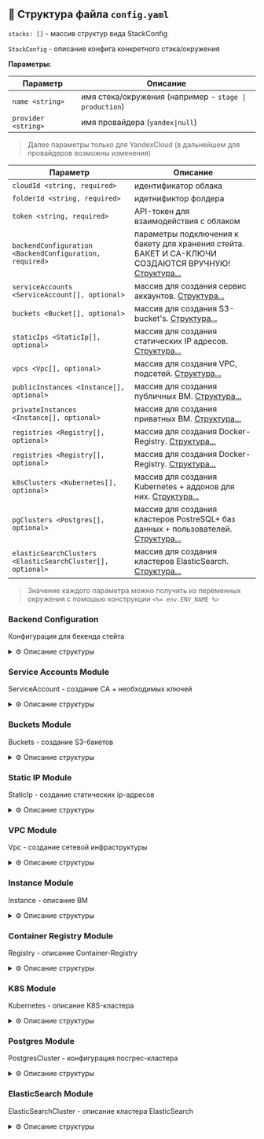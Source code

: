
## 📝 Структура файла `config.yaml`

`stacks: []` - массив структур вида StackConfig

`StackConfig` - описание конфига конкретного стэка/окружения

**Параметры:**

| Параметр            | Описание                                               |
|---------------------|--------------------------------------------------------|
| `name <string>`     | имя стека/окружения (например - `stage \| production`) |
| `provider <string>` | имя провайдера (`yandex\|null`)                        |

> Далее параметры только для YandexCloud (в дальнейшем для провайдеров возможны изменения)


| Параметр                                                   | Описание                                                                                                                       |
|------------------------------------------------------------|--------------------------------------------------------------------------------------------------------------------------------|
| `cloudId <string, required>`                               | идентификатор облака                                                                                                           |
| `folderId <string, required>`                              | идетнификтор фолдера                                                                                                           |
| `token <string, required>`                                 | API-токен для взаимодействия с облаком                                                                                         |
| `backendConfiguration <BackendConfiguration, required>`    | параметры подключения к бакету для хранения стейта. БАКЕТ И СА-КЛЮЧИ СОЗДАЮТСЯ ВРУЧНУЮ! [Структура...](#backend_сonfiguration) |
| `serviceAccounts <ServiceAccount[], optional>`             | массив для создания сервис аккаунтов.  [Структура...](#service_accounts_module)                                                |
| `buckets <Bucket[], optional>`                             | массив для создания S3-bucket's. [Структура...](#buckets_module)                                                               |
| `staticIps <StaticIp[], optional>`                         | массив для создания статических IP адресов. [Структура...](#static_ip_module)                                                  |
| `vpcs <Vpc[], optional>`                                   | массив для создания VPC, подсетей. [Структура...](#vpc_module)                                                                 |
| `publicInstances <Instance[], optional>`                   | массив для создания публичных ВМ. [Структура...](#instance_module)                                                             |
| `privateInstances <Instance[], optional>`                  | массив для создания приватных ВМ. [Структура...](#instance_module)                                                             |
| `registries <Registry[], optional>`                        | массив для создания Docker-Registry. [Структура...](#container_registry_module)                                                |
| `registries <Registry[], optional>`                        | массив для создания Docker-Registry. [Структура...](#container_registry_module)                                                |
| `k8sClusters <Kubernetes[], optional>`                     | массив для создания Kubernetes + аддонов для них. [Структура...](#k8s_module)                                                  |
| `pgClusters <Postgres[], optional>`                        | массив для создания кластеров PostreSQL+ баз данных + пользователей.  [Структура...](#postgres_module)                         |
| `elasticSearchClusters <ElasticSearchCluster[], optional>` | массив для создания кластеров ElasticSearch.  [Структура...](#elasticsearch_module)                                            |

> Значение каждого параметра можно получить из переменных окружения с помошью конструкции `<%= env.ENV_NAME %>`

<a name="backend_сonfiguration"></a>
### Backend Configuration

Конфигурация для бекенда стейта

<details>
<summary> ⚙️ Описание структуры</summary>

| Параметр                       | Описание                                        |
|--------------------------------|-------------------------------------------------|
| `bucket <string, required>`    | имя бакета (СОЗДАЕТСЯ РУКАМИ❗)                  |
| `accessKey <string, required>` | аксесс кей для доступа в S3 (СОЗДАЕТСЯ РУКАМИ❗) |
| `secretKey <string, required>` | секрет кей для доступа в S3 (СОЗДАЕТСЯ РУКАМИ❗) |
</details>

<a name="service_accounts_module"></a>
### Service Accounts Module

ServiceAccount - создание СА + необходимых ключей

<details>
<summary> ⚙️ Описание структуры</summary>

| Параметр                                    | Описание                                   |
|---------------------------------------------|--------------------------------------------|
| `name <string, required>`                   | имя СА                                     |
| `description <string, required>`            | описание СА                                |
| `createStaticAccessKey <boolean, required>` | флаг для создания статичного ключа доступа |
| `createAccountKey <boolean, required>`      | флаг для создания аккаунт ключа            |
| `reateIamApiKey <boolean, required>`        | флаг для создания Iam-Api ключа            |
| `folderRoles <string[], required>`          | массив ролей в фолдере для СА              |
</details>

<a name="buckets_module"></a>
### Buckets Module

Buckets - создание S3-бакетов

<details>
<summary> ⚙️ Описание структуры</summary>

| Параметр                                  | Описание                         |
|-------------------------------------------|----------------------------------|
| `name <string, required>`                 | имя бакета                       |
| `acl <string, required>`                  | acl бакета                       |
| `defaultStorageClass <string, required>`  | стораж класс бакета              |
| `versioning <BucketVersioning, required>` | параметры версионирования бакета |

#### BucketVersioning 

| Параметр                      | Описание    |
|-------------------------------|-------------|
| `enabled <boolean, required>` | надо/ненадо |
</details>

<a name="static_ip_module"></a>
### Static IP Module

StaticIp - создание статических ip-адресов

<details>
<summary> ⚙️ Описание структуры</summary>

| Параметр                                            | Описание                 |
|-----------------------------------------------------|--------------------------|
| `name <string, required, unique>`                   | имя для адреса           |
| `zone <string, required>`                           | зона расположения адреса |
| `labels <map(string,string), optional, default {}>` | map для лейблов          |
</details>

<a name="vpc_module"></a>
### VPC Module

Vpc - создание сетевой инфраструктуры

<details>
<summary> ⚙️ Описание структуры</summary>

| Параметр                                                           | Описание                                                                                                                                             |
|--------------------------------------------------------------------|------------------------------------------------------------------------------------------------------------------------------------------------------|
| `name <string, required, unique>`                                  | имя для сети                                                                                                                                         |
| `publicSubnets <Subnet[], required, if not needed - set []>`       | массив публичных подсетей. [Структура...](#subnet_)                                                                                                  |
| `infraSubnets <Subnet[], required, if not needed - set []>`        | массив приватных подсетей. [Структура...](#subnet_)                                                                                                  |
| `addStaticRoute <StaticRoute[], required, if not needed - set []>` | массив дополнительных правил в таблицу маршрутизации - создаст правила в таблицу маршрутизации, которая создается только при включенном nat-instance |
| `natData <NatData, required>`                                      | конфиги для нат-инстанса. [Структура...](#nat_data)                                                                                                  |
| `labels <map(string, string), optional, default {}>`               | лейблы для VPC                                                                                                                                       |

<a name="subnet_"></a>
#### Subnet - подсеть

| Параметр                                             | Описание                       |
|------------------------------------------------------|--------------------------------|
| `name <string, required, unique>`                    | имя подсети                    |
| `subnet <string, required>`                          | CIDR для подсети               |
| `zone <string, required>`                            | зона в которую залетит подсеть |
| `labels <map(string, string), optional, default {}>` | лейблы для подсети             |

#### StaticRoute - дополнительное правило маршрутизации

| Параметр                          | Описание            |
|-----------------------------------|---------------------|
| `name <string, required, unique>` | имя                 |
| `destination <string, required>`  | destination-префикс |
| `next <string, required>`         | next-hop-address    |

<a name="nat_data"></a>
#### NatData - конфиг для Nat-Instance

| Параметр                           | Описание                                             |
|------------------------------------|------------------------------------------------------|
| `enabled <boolean, required>`      | создавать/несоздавать                                |
| `params <NatDataParams, optional>` | конфигурация nat-instance. [Структура...](#nat_conf) |

<a name="nat_conf"></a>
#### NatDataParams - конфиг Nat-Instance

| Параметр                                                                     | Описание                                                                                     |
|------------------------------------------------------------------------------|----------------------------------------------------------------------------------------------|
| `name <string, required, unique>`                                            | имя ВМ                                                                                       |
| `imageId <string, required>`                                                 | ид имаджа для ВМ                                                                             |
| `subnet <string, required>`                                                  | имя подсети, на которой будет расположена ВМ                                                 |
| `userData <string, optional, default = core/data/cloud_config/default.yaml>` | путь до файла с клауд-конфигом                                                               |
| `bootDiskSize <number, optional, default = 10>`                              | размер диска                                                                                 |
| `bootDiskType <string, optional, default = 'network-hdd'>`                   | тип диска                                                                                    |
| `platformId <string, optional, default = 'standard-v2'>`                     | платформа для развертывания ВМ                                                               |
| `cores <number, optional, default = 2>`                                      | количество ЦПУ                                                                               |
| `allowStoppingForUpdate <boolean, optional, default = false>`                | возможность остановки ВМ для обновления                                                      |
| `memory <number, optional, default = 2>`                                     | количество памяти                                                                            |
| `coreFraction <number, optional, default = 100>`                             | core-Fraction                                                                                |
| `staticIp <string, optional>`                                                | имя статического адреса, который будет предоставлен ВМ, если не указать - будет динамический |
| `labels <map(string, string), optional, default = {}>`                       | лейблы для ВМ с nat                                                                          |
</details>

<a name="instance_module"></a>
### Instance Module

Instance - описание ВМ
<details>
<summary> ⚙️ Описание структуры</summary>

| Параметр                                                                     | Описание                                                                                     |
|------------------------------------------------------------------------------|----------------------------------------------------------------------------------------------|
| `name <string, required, unique>`                                            | Имя виртуальной машины                                                                       |
| `imageId <string, required, unique>`                                         | ID образа для ВМ                                                                             |
| `network <string, required, unique>`                                         | Имя VPC в которой будет распологаться ВМ                                                     |
| `subnet <string, required, unique>`                                          | Имя подсети в которой будет распологаться ВМ                                                 |
| `isPublic <boolean, optional, default = false`                               | Флаг для публичного доступа к ВМ                                                             |
| `userData <string, optional, default = core/data/cloud_config/default.yaml>` | путь до файла с клауд-конфигом                                                               |
| `bootDiskSize <number, optional, default = 10>`                              | размер диска                                                                                 |
| `bootDiskType <string, optional, default = 'network-hdd'>`                   | тип диска                                                                                    |
| `resources <InstanceResources, optional>`                                    | описание ресурсов ВМ [Структура...](#instance_resources)                                     |
| `securityGroup <string, optional, default = ''>`                             | имя security-group, которая будет применена к ВМ                                             |
| `staticIp <string, optional>`                                                | имя статического адреса, который будет предоставлен ВМ, если не указать - будет динамический |
| `allowStoppingForUpdate <boolean, optional, default = false>`                | возможность остановки ВМ для обновления                                                      |
| `platformId <string, optional, default = 'standard-v2'>`                     | платформа для развертывания ВМ                                                               |
| `labels <map(string, string), optional, default = {}>`                       | лейблы для ВМ                                                                                |


<a name="instance_resources"></a>
####  Instance Resources

Ресурсы ВМ

| Параметр                                       | Описание       |
|------------------------------------------------|----------------|
| cores <number, optional, default = 2>          | Количество CPU |
| memory <number, optional, default = 2>         | Количество RAM |
| coreFraction <number, optional, default = 100> | CoreFraction   |

</details>

<a name="container_registry_module"></a>
### Container Registry Module

Registry - описание Container-Registry

<details>
<summary> ⚙️ Описание структуры</summary>

| Параметр                                              | Описание                                        |
|-------------------------------------------------------|-------------------------------------------------|
| `name <string, required, unique>`                     | имя для Registry                                |
| `labels <map(string,string), optional, default = {}>` | мапа для лейблов которые повешаются на Registry |
</details>

<a name="k8s_module"></a>
### K8S Module

Kubernetes - описание K8S-кластера

<details>
<summary> ⚙️ Описание структуры</summary>

| Параметр                                                                   | Описание                                                                                                                       |
|----------------------------------------------------------------------------|--------------------------------------------------------------------------------------------------------------------------------|
| `name <string, required, unique>`                                          | имя кластера                                                                                                                   |
| `network <string, required>`                                               | имя VPC на которой будет развернут кластер                                                                                     |
| `subnet <string, required>`                                                | имя подсети на которой будет развернут кластер                                                                                 |
| `clusterSa <string, required>`                                             | имя сервис-аккаунта для мастер-нод                                                                                             |
| `nodesSa <string, required>`                                               | имя сервис-аккаунта для рабочих узлов кластера                                                                                 |
| `workerGroups <KubernetesWorkerGroup[], required, if not needed - set []>` | массив описания групп рабочих узлов. [Структура...](#k8s_worker_group)                                                         |
| `addons <KubernetesAddons, required>`                                      | описание дополнительных компонентов для установки в кластер (ingress, cert-manager, kubeDashbord). [Структура...](#k8s_addons) |
| `isPublic <bollean, optiona, default true>`                                | публичный ли доступ к Api-мастера                                                                                              |
| `version <string, optional, default 1.23>`                                 | версия Kubernetes                                                                                                              |
| `additionalParams <KubernetesAdditionalParams, optional>`                  | дополнительная конфигурация кластера. [Структура...](#k8s_addidional_param)                                                    |
| `labels <map(string,string), optional, default = {}>`                      | лейблы для кластера                                                                                                            |

<a name="k8s_addidional_param"></a>
#### KubernetesAdditionalParams - дополнительная конфигурация кластера (нужно если ставим больше 1 кластера в сеть)

| Параметр           | Описание          |
|--------------------|-------------------|
| `clusterIpv4Range` | CIDR для подов    |
| `serviceIpv4Range` | CIDR для сервисов |

<a name="k8s_worker_group"></a>
#### KubernetesWorkerGroup - описание групп рабочих ущлов для кластера

| Параметр                                                   | Описание                                                                                 |
|------------------------------------------------------------|------------------------------------------------------------------------------------------|
| `name <string, required>`                                  | имя воркер-группы                                                                        |
| `instanceName <string, required>`                          | темплейт для имени конкретного инстанса                                                  |
| `scalePolicy <KubernetesWorkerGroupScalePolicy, optional>` | параметры для управлением количества нод и автоскейлом [Структура...](#k8s_scale_policy) |
| `platformId <string, optional, default standard-v2>`       | id платформы для инстансов                                                               |
| `version <string, optional, default 1.23>`                 | версия k8s на инстансах                                                                  |
| `preepmtible <boolean, optional, default false>`           | прерываемые ли ВМ                                                                        |
| `nodeLabels <map(string,string), optional, default {}>`    | набор лейблов для нод кластера                                                           |
| `nodeTaints <string[], optional, default[]>`               | массив теинтов на нодах для scheduling                                                   |
| `resources <KubernetesWorkerGroupResources, optional>`     | ресурсы для нод кластера [Структура](#k8s_worker_group_resources)                        |
| `nat <boolean, optional, default false>`                   | включать ли нат на нодах                                                                 |
| `autoUpgrade <boolean, optional, default false>`           | включать ли автоапгрейд                                                                  |
| `autoRepair <boolean, optional, default false>`            | включать ли авторепеир                                                                   |
| `labels <map(string,string), optional, default {}>`        | лейблы для группы узлов                                                                  |


<a name="k8s_scale_policy"></a>
#### KubernetesWorkerGroupScalePolicy - параметры для скалирования/размера

| Параметр                                           | Описание                        |
|----------------------------------------------------|---------------------------------|
| `autoScaleMode <boolean, optional, default false>` | включать ли автомасштабирование |
| `fixedScaleSize <number, optional, default 3>`     | размер пула для фиксед-скейла   |
| `autoScaleMin <number, optional, default 1>`       | мин размер для автоскейла       |
| `autoScaleMax <number, optional, default 3>`       | макс размер для автоскейла      |
| `autoScaleInitial <number, optional, default 1>`   | инит размер для автоскейла      |


<a name="k8s_worker_group_resources"></a>
#### KubernetesWorkerGroupResources - описание ресурсов для нод кластера

| Параметр                                           | Описание                 |
|----------------------------------------------------|--------------------------|
| `memory <number, optional, default 16>`            | объем памяти             |
| `cpu <number, optional, default 2>`                | количество ядер          |
| `diskSize <number, optional, default 30>`          | размер диска             |
| `diskType <string, optional, default network-hdd>` | тип диска                |



<a name="k8s_addons"></a>
#### KubernetesAddons - конфигурация доп компонентов для установки в кластер

| Параметр                                                | Описание                                                                                      |
|---------------------------------------------------------|-----------------------------------------------------------------------------------------------|
| `ingress <KubernetesAddonsIngress, required>`           | описание установки ingress-nginx-контроллера. [Структура...](#k8s_addons_ingress)             |
| `certManager <KubernetesAddonsCertManager, required>`   | описание установки cert-manager. [Структура...](#k8s_addons_cert)                             |
| `dashboard <KubernetesAddonsDashboard, required>`       | описание установки kube-Dashbord. [Структура...](#k8s_addons_dash)                            |
| `s3Storage <KubernetesS3Storage, required>`             | описание установки s3-storage-class в кластер. [Структура...](#k8s_addons_s3)                 |
| `manifests <KubernetesAdditionalManifest, required>`    | описание установки дополнительных манифестов в кластер. [Структура...](#k8s_addons_manifests) |

<a name="k8s_addons_ingress"></a>
#### KubernetesAddonsIngress - конфигурация Nginx-ingress-контроллера

| Параметр                                                                 | Описание                                                                                            |
|--------------------------------------------------------------------------|-----------------------------------------------------------------------------------------------------|
| `enabled <boolean, required>`                                            | ставить/неставить                                                                                   |
| `chartVersion <string, optional, default 4.6.0>`                         | версия Helm-Chart                                                                                   |
| `values <string, optional, default core/data/values/ingress-nginx.yaml>` | путь до файла с значениями для Helm-Chart                                                           |
| `staticIp <string, optional, default ‘’>`                                | имя статического ip-адреса если надо повешать на балансер, если не указать - создастся динамический |
| `set <KubernetesHelmReleaseSet[], optional, default []>`                 | массив сетов для Helm-Chart. [Структура...](#k8s_helm)                                              |


<a name="k8s_addons_cert"></a>
#### KubernetesAddonsCertManager - конфигурация Cert-Manager

| Параметр                                                                        | Описание                                               |
|---------------------------------------------------------------------------------|--------------------------------------------------------|
| `enabled <boolean, required>`                                                   | ставить или нет                                        |
| `chartVersion <string, optional, default v1.11.0>`                              | версия Helm-Chart                                      |
| `values <string, optional, default core/data/values/cert-manager.yaml>`         | путь до файла с значениями для Helm-Chart              |
| `set <KubernetesHelmReleaseSet[], optional, default []>`                        | массив сетов для Helm-Chart. [Структура...](#k8s_helm) |
| `issuerData <string, optional, default core/data/manifests/clusterissuer.yaml>` | путь до файла с манифестом для cluster-isshuer         |

<a name="k8s_addons_dash"></a>
#### KubernetesAddonsDashboard - конфигурация для Kubernetes-Dashboard

| Параметр                                                             | Описание                                               |
|----------------------------------------------------------------------|--------------------------------------------------------|
| `enabled <boolean, required>`                                        | ставить или нет                                        |
| `chartVersion <string, optional, default 6.0.7>`                     | версия для Helm-Chart                                  |
| `values <string, optional, default core/data/values/dashboard.yaml>` | путь до файла с значением для Helm-Chart               |
| `set <KubernetesHelmReleaseSet[], optional, default []>`             | массив сетов для Helm-Chart. [Структура...](#k8s_helm) |
| `createAdmin <boolean, optional, default false>`                     | создавать ли пользователя + токен для доступа к борде  |

<a name="k8s_helm"></a>
#### KubernetesHelmReleaseSet - сеты для Helm-Chart

| Параметр                   | Описание            |
|----------------------------|---------------------|
| `name <string, required>`  | имя переменной      |
| `value <string, required>` | значение переменной |


<a name="k8s_addons_manifests"></a>
#### KubernetesAdditionalManifest - дополнительные манифесты

| Параметр                  | Описание           |
|---------------------------|--------------------|
| `name <string, required>` | имя манифеста      |
| `path <string, required>` | путь до yaml-файла |
</details>


<a name="postgres_module"></a>
### Postgres Module

PostgresCluster - конфигурация посгрес-кластера

<details>
<summary> ⚙️ Описание структуры</summary>

| Параметр                                                         | Описание                                                |
|------------------------------------------------------------------|---------------------------------------------------------|
| `name <string, required, unique>`                                | имя кластера                                            |
| `network <string, required>`                                     | имя сети в которой будет развернут кластер              |
| `subnet <string, required>`                                      | имя подсети в которой будет развернут кластер           |
| `version <string, required>`                                     | версия Postgres                                         |
| `environment <string, required>`                                 | имя окружения                                           |
| `resources <PostgresClusterResources, required>`                 | ресурсы для кластера                                    |
| `databases <PostgresDatabase[], required, if not needed set []>` | массив баз данных для создания в кластере               |
| `addUsers <PostgresAddUser[], required, if not needed set []>`   | массив дополнительных пользователей в кластере посгреса |
| `labels <map(string,string), optional, default {}>`              | лейблы для кластера                                     |

#### PostgresCLusterResources - описание ресурсов для кластера

| Параметр                            | Описание                                            |
|-------------------------------------|-----------------------------------------------------|
| `resourcePreset <string, required>` | имя пресета конфигурации для кластера (cpu, память) |
| `diskSize <number, required>`       | размер диска                                        |
| `diskType <string, required>`       | тип диска                                           |

#### PostgresDatabase - описание базы данных для создания внутри кластера

| Параметр                                                  | Описание                                      |
|-----------------------------------------------------------|-----------------------------------------------|
| `userName <string, required>`                             | имя owner для базы                            |
| `dbName <string, required>`                               | имя базы данных                               |
| `connLimit <number, optional, default 10>`                | лимит connections к базе                      |
| `userGrants <string[], optional, default []>`             | массив доп грантов которые будут выданы owner |
| `extenstions <PostgresExtension[], optional, default []>` | набор extenstions которые поставятся в базу   |

#### PostgresExtension - доп extenstions для БД

| Параметр                  | Описание       |
|---------------------------|----------------|
| `name <string, required>` | имя extenstion |

#### PostgresAddUser - дополнительные пользователи для кластера

| Параметр                                           | Описание                                                 |
|----------------------------------------------------|----------------------------------------------------------|
| `name <string, required>`                          | имя пользователя                                         |
| `connLimit <number, optional, default 10>`         | лимит connections                                        |
| `userGrants <string[], optional, default []>`      | массив грантов для пользователя                          |
| `databasesAccess <string[], optional, default []>` | массив имен БД к которым пользователь будет иметь доступ |
</details>

<a name="elasticsearch_module"></a>
### ElasticSearch Module

ElasticSearchCluster - описание кластера ElasticSearch

<details>
<summary> ⚙️ Описание структуры</summary>

| Параметр                                            | Описание                                                             |
|-----------------------------------------------------|----------------------------------------------------------------------|
| `name <string, required>`                           | имя кластера                                                         |
| `network <string, required>`                        | имя vpc, в которой будет запущен кластер                             |
| `subnet <string, required>`                         | имя подсети, на которой будет запущен кластер                        |
| `environment <string, required>`                    | имя окружения                                                        |
| `isPublic <boolean, optional, default = false>`     | предоставление публичного доступа к кластеру                         |
| `config <ElasticSearchCLusterConfig, optional>`     | конфигурация кластера [Структура...](#elastic_search_cluster_config) |
| `labels <map(string,string), optional, default {}>` | лейблы для кластера                                                  |


<a name="elastic_search_cluster_config"></a>
#### ElasticSearchCLusterConfig - параметры кластера

| Параметр                                              | Описание                                                                       |
|-------------------------------------------------------|--------------------------------------------------------------------------------|
| `dataNode <ElasticSearchClusterNodeConfig, optional>` | конфигурация ноды кластера [Структура...](#elastic_search_cluster_node_config) |
| `version <string, optional, default = 7.17>`          | версия ElasticSearch                                                           |
| `edition <string, optional, default = basic>`         | редакция ElasticSearch                                                         |
| `plugins <string[], optional, default = []>`          | массив плагинов                                                                |


<a name="elastic_search_cluster_node_config"></a>
#### ElasticSearchClusterNodeConfig - конфигурация ноды кластера

| Параметр                                                  | Описание     |
|-----------------------------------------------------------|--------------|
| `resources <ElasticSearchClusterNodeResources, optional>` | ресурсы ноды |

#### ElasticSearchClusterNodeResources

| Параметр                            | Описание                                        |
|-------------------------------------|-------------------------------------------------|
| `resourcePreset <string, required>` | имя пресета конфигурации для ноды (cpu, память) |
| `diskSize <number, required>`       | размер диска                                    |
| `diskType <string, required>`       | тип диска                                       |
</details>